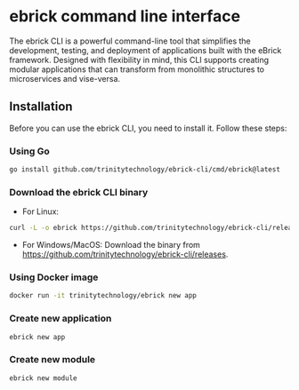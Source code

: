 # ebrick command line interface

The ebrick CLI is a powerful command-line tool that simplifies the development, testing, and deployment of applications built with the eBrick framework. Designed with flexibility in mind, this CLI supports creating modular applications that can transform from monolithic structures to microservices and vise-versa.

## Installation

Before you can use the ebrick CLI, you need to install it. Follow these steps:

### Using Go

```bash
go install github.com/trinitytechnology/ebrick-cli/cmd/ebrick@latest
```

### Download the ebrick CLI binary

- For Linux:

```bash
curl -L -o ebrick https://github.com/trinitytechnology/ebrick-cli/releases/download/v0.1.2/ebrick-linux-amd64
```

- For Windows/MacOS:
Download the binary from https://github.com/trinitytechnology/ebrick-cli/releases.

### Using Docker image

```bash
docker run -it trinitytechnology/ebrick new app
```

### Create new application

```bash
ebrick new app
```

### Create new module

```bash
ebrick new module
```
